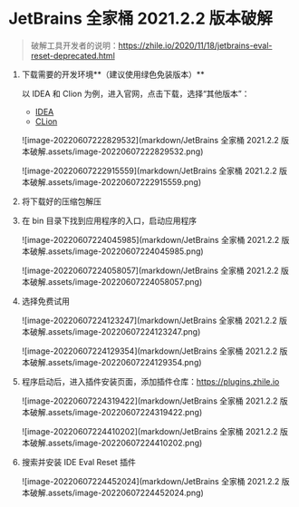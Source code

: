 # JetBrains 全家桶 2021.2.2 版本破解

>   破解工具开发者的说明：https://zhile.io/2020/11/18/jetbrains-eval-reset-deprecated.html



1.   下载需要的开发环境**（建议使用绿色免装版本）**

     以 IDEA 和 Clion 为例，进入官网，点击下载，选择“其他版本”：

     -   [IDEA](https://www.jetbrains.com/idea/download/other.html)
     -   [CLion](https://www.jetbrains.com/clion/download/other.html)

     ![image-20220607222829532](markdown/JetBrains 全家桶 2021.2.2 版本破解.assets/image-20220607222829532.png)

     ![image-20220607222915559](markdown/JetBrains 全家桶 2021.2.2 版本破解.assets/image-20220607222915559.png)

     

2.   将下载好的压缩包解压

     

3.   在 bin 目录下找到应用程序的入口，启动应用程序

     ![image-20220607224045985](markdown/JetBrains 全家桶 2021.2.2 版本破解.assets/image-20220607224045985.png)

     ![image-20220607224058057](markdown/JetBrains 全家桶 2021.2.2 版本破解.assets/image-20220607224058057.png)

     

4.   选择免费试用

     ![image-20220607224123247](markdown/JetBrains 全家桶 2021.2.2 版本破解.assets/image-20220607224123247.png)

     ![image-20220607224129354](markdown/JetBrains 全家桶 2021.2.2 版本破解.assets/image-20220607224129354.png)

     

5.   程序启动后，进入插件安装页面，添加插件仓库：https://plugins.zhile.io

     ![image-20220607224319422](markdown/JetBrains 全家桶 2021.2.2 版本破解.assets/image-20220607224319422.png)

     ![image-20220607224410202](markdown/JetBrains 全家桶 2021.2.2 版本破解.assets/image-20220607224410202.png)

     

6.   搜索并安装 IDE Eval Reset 插件

     ![image-20220607224452024](markdown/JetBrains 全家桶 2021.2.2 版本破解.assets/image-20220607224452024.png)

